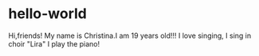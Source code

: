# hello-world
Hi,friends!
My name is Christina.I am 19 years old!!!
I love singing, I sing in choir "Lira"
I play the piano!
